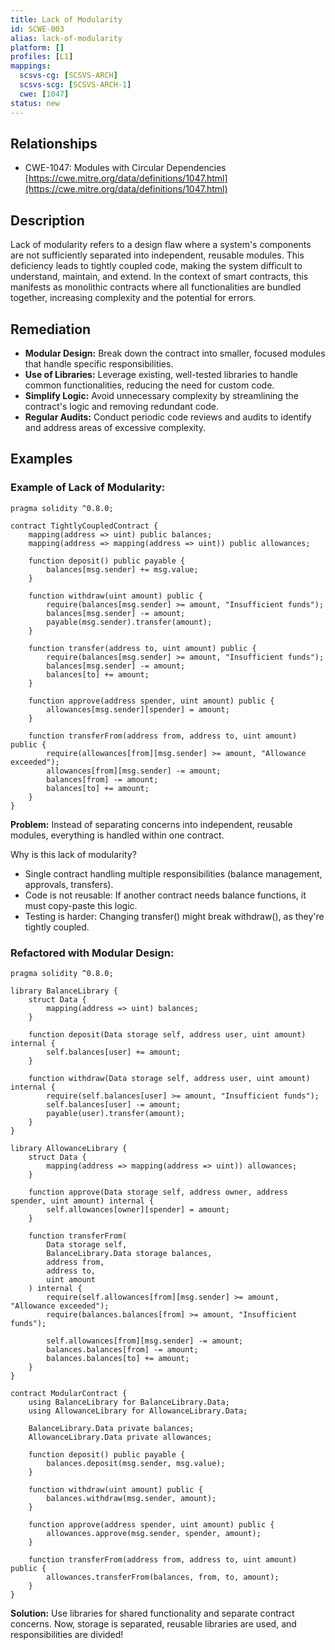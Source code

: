 ```yaml
---
title: Lack of Modularity
id: SCWE-003
alias: lack-of-modularity
platform: []
profiles: [L1]
mappings:
  scsvs-cg: [SCSVS-ARCH]
  scsvs-scg: [SCSVS-ARCH-1]
  cwe: [1047]
status: new
---
```


## Relationships
- CWE-1047: Modules with Circular Dependencies
  [https://cwe.mitre.org/data/definitions/1047.html](https://cwe.mitre.org/data/definitions/1047.html)

## Description
Lack of modularity refers to a design flaw where a system's components are not sufficiently separated into independent, reusable modules. This deficiency leads to tightly coupled code, making the system difficult to understand, maintain, and extend. In the context of smart contracts, this manifests as monolithic contracts where all functionalities are bundled together, increasing complexity and the potential for errors.

## Remediation
- **Modular Design:** Break down the contract into smaller, focused modules that handle specific responsibilities.
- **Use of Libraries:** Leverage existing, well-tested libraries to handle common functionalities, reducing the need for custom code.
- **Simplify Logic:** Avoid unnecessary complexity by streamlining the contract's logic and removing redundant code.
- **Regular Audits:** Conduct periodic code reviews and audits to identify and address areas of excessive complexity.

## Examples

### Example of Lack of Modularity:

```solidity
pragma solidity ^0.8.0;

contract TightlyCoupledContract {
    mapping(address => uint) public balances;
    mapping(address => mapping(address => uint)) public allowances;

    function deposit() public payable {
        balances[msg.sender] += msg.value;
    }

    function withdraw(uint amount) public {
        require(balances[msg.sender] >= amount, "Insufficient funds");
        balances[msg.sender] -= amount;
        payable(msg.sender).transfer(amount);
    }

    function transfer(address to, uint amount) public {
        require(balances[msg.sender] >= amount, "Insufficient funds");
        balances[msg.sender] -= amount;
        balances[to] += amount;
    }

    function approve(address spender, uint amount) public {
        allowances[msg.sender][spender] = amount;
    }

    function transferFrom(address from, address to, uint amount) public {
        require(allowances[from][msg.sender] >= amount, "Allowance exceeded");
        allowances[from][msg.sender] -= amount;
        balances[from] -= amount;
        balances[to] += amount;
    }
}
```

**Problem:** Instead of separating concerns into independent, reusable modules, everything is handled within one contract.

Why is this lack of modularity?

- Single contract handling multiple responsibilities (balance management, approvals, transfers).
- Code is not reusable: If another contract needs balance functions, it must copy-paste this logic.
- Testing is harder: Changing transfer() might break withdraw(), as they're tightly coupled.

### Refactored with Modular Design:

```solidity
pragma solidity ^0.8.0;

library BalanceLibrary {
    struct Data {
        mapping(address => uint) balances;
    }

    function deposit(Data storage self, address user, uint amount) internal {
        self.balances[user] += amount;
    }

    function withdraw(Data storage self, address user, uint amount) internal {
        require(self.balances[user] >= amount, "Insufficient funds");
        self.balances[user] -= amount;
        payable(user).transfer(amount);
    }
}

library AllowanceLibrary {
    struct Data {
        mapping(address => mapping(address => uint)) allowances;
    }

    function approve(Data storage self, address owner, address spender, uint amount) internal {
        self.allowances[owner][spender] = amount;
    }

    function transferFrom(
        Data storage self,
        BalanceLibrary.Data storage balances,
        address from,
        address to,
        uint amount
    ) internal {
        require(self.allowances[from][msg.sender] >= amount, "Allowance exceeded");
        require(balances.balances[from] >= amount, "Insufficient funds");

        self.allowances[from][msg.sender] -= amount;
        balances.balances[from] -= amount;
        balances.balances[to] += amount;
    }
}

contract ModularContract {
    using BalanceLibrary for BalanceLibrary.Data;
    using AllowanceLibrary for AllowanceLibrary.Data;

    BalanceLibrary.Data private balances;
    AllowanceLibrary.Data private allowances;

    function deposit() public payable {
        balances.deposit(msg.sender, msg.value);
    }

    function withdraw(uint amount) public {
        balances.withdraw(msg.sender, amount);
    }

    function approve(address spender, uint amount) public {
        allowances.approve(msg.sender, spender, amount);
    }

    function transferFrom(address from, address to, uint amount) public {
        allowances.transferFrom(balances, from, to, amount);
    }
}

```

**Solution:** Use libraries for shared functionality and separate contract concerns. Now, storage is separated, reusable libraries are used, and responsibilities are divided!
